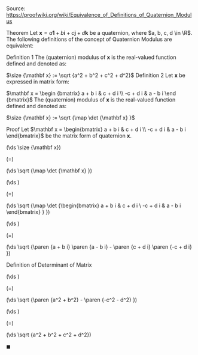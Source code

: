 # 

Source: https://proofwiki.org/wiki/Equivalence_of_Definitions_of_Quaternion_Modulus



Theorem
Let $\mathbf x = a \mathbf 1 + b \mathbf i + c \mathbf j + d \mathbf k$ be a quaternion, where $a, b, c, d \in \R$.
The following definitions of the concept of Quaternion Modulus are equivalent:

Definition 1
The (quaternion) modulus of $\mathbf x$ is the real-valued function defined and denoted as:

$\size {\mathbf x} := \sqrt {a^2 + b^2 + c^2 + d^2}$
Definition 2
Let $\mathbf x$ be expressed in matrix form:

$\mathbf x = \begin {bmatrix} a + b i & c + d i \\ -c + d i & a - b i \end {bmatrix}$
The (quaternion) modulus of $\mathbf x$ is the real-valued function defined and denoted as:

$\size {\mathbf x} := \sqrt {\map \det {\mathbf x} }$


Proof
Let $\mathbf x = \begin{bmatrix} a + b i & c + d i \\ -c + d i & a - b i \end{bmatrix}$ be the matrix form of quaternion $\mathbf x$.














\(\ds \size {\mathbf x}\)

\(=\)







\(\ds \sqrt {\map \det {\mathbf x} }\)




















\(\ds \)

\(=\)







\(\ds \sqrt {\map \det {\begin{bmatrix} a + b i & c + d i \\ -c + d i & a - b i \end{bmatrix} } }\)




















\(\ds \)

\(=\)







\(\ds \sqrt {\paren {a + b i} \paren {a - b i} - \paren {c + d i} \paren {-c + d i} }\)





Definition of Determinant of Matrix














\(\ds \)

\(=\)







\(\ds \sqrt {\paren {a^2 + b^2} - \paren {-c^2 - d^2} }\)




















\(\ds \)

\(=\)







\(\ds \sqrt {a^2 + b^2 + c^2 + d^2}\)









$\blacksquare$





